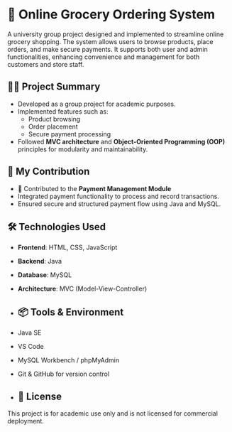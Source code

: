 # 🛒 Online Grocery Ordering System

A university group project designed and implemented to streamline online grocery shopping. The system allows users to browse products, place orders, and make secure payments. It supports both user and admin functionalities, enhancing convenience and management for both customers and store staff.

## 👩‍💻 Project Summary

- Developed as a group project for academic purposes.
- Implemented features such as:
  - Product browsing
  - Order placement
  - Secure payment processing
- Followed **MVC architecture** and **Object-Oriented Programming (OOP)** principles for modularity and maintainability.

## 🧾 My Contribution

- 📌 Contributed to the **Payment Management Module**
- Integrated payment functionality to process and record transactions.
- Ensured secure and structured payment flow using Java and MySQL.

## 🛠️ Technologies Used

- **Frontend**: HTML, CSS, JavaScript
- **Backend**: Java
- **Database**: MySQL
- **Architecture**: MVC (Model-View-Controller)

- ## 📦 Tools & Environment

- Java SE
- VS Code
- MySQL Workbench / phpMyAdmin
- Git & GitHub for version control

- ## 📄 License

This project is for academic use only and is not licensed for commercial deployment.
